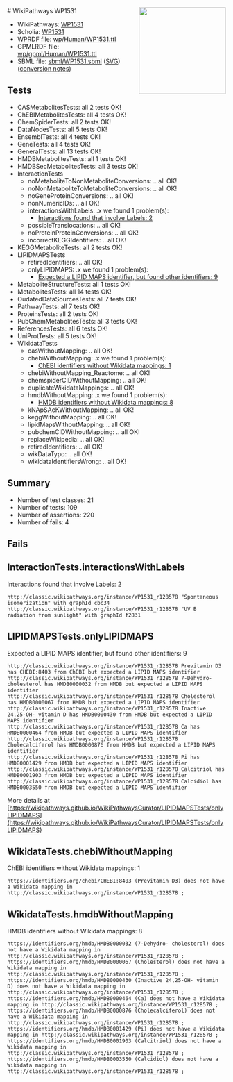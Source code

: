 <img style="float: right; width: 200px" src="../logo.png" />
# WikiPathways WP1531

* WikiPathways: [WP1531](https://identifiers.org/wikipathways:WP1531)
* Scholia: [WP1531](https://scholia.toolforge.org/wikipathways/WP1531)
* WPRDF file: [wp/Human/WP1531.ttl](../wp/Human/WP1531.ttl)
* GPMLRDF file: [wp/gpml/Human/WP1531.ttl](../wp/gpml/Human/WP1531.ttl)
* SBML file: [sbml/WP1531.sbml](../sbml/WP1531.sbml) ([SVG](../sbml/WP1531.svg)) ([conversion notes](../sbml/WP1531.txt))

## Tests
* CASMetabolitesTests: all 2 tests OK!
* ChEBIMetabolitesTests: all 4 tests OK!
* ChemSpiderTests: all 2 tests OK!
* DataNodesTests: all 5 tests OK!
* EnsemblTests: all 4 tests OK!
* GeneTests: all 4 tests OK!
* GeneralTests: all 13 tests OK!
* HMDBMetabolitesTests: all 1 tests OK!
* HMDBSecMetabolitesTests: all 3 tests OK!
* InteractionTests
    * noMetaboliteToNonMetaboliteConversions: .. all OK!
    * noNonMetaboliteToMetaboliteConversions: .. all OK!
    * noGeneProteinConversions: .. all OK!
    * nonNumericIDs: .. all OK!
    * interactionsWithLabels: .x we found 1 problem(s):
        * [Interactions found that involve Labels: 2](#630d2679)
    * possibleTranslocations: .. all OK!
    * noProteinProteinConversions: .. all OK!
    * incorrectKEGGIdentifiers: .. all OK!
* KEGGMetaboliteTests: all 2 tests OK!
* LIPIDMAPSTests
    * retiredIdentifiers: .. all OK!
    * onlyLIPIDMAPS: .x we found 1 problem(s):
        * [Expected a LIPID MAPS identifier, but found other identifiers: 9](#48cc60c0)
* MetaboliteStructureTests: all 1 tests OK!
* MetabolitesTests: all 14 tests OK!
* OudatedDataSourcesTests: all 7 tests OK!
* PathwayTests: all 7 tests OK!
* ProteinsTests: all 2 tests OK!
* PubChemMetabolitesTests: all 3 tests OK!
* ReferencesTests: all 6 tests OK!
* UniProtTests: all 5 tests OK!
* WikidataTests
    * casWithoutMapping: .. all OK!
    * chebiWithoutMapping: .x we found 1 problem(s):
        * [ChEBI identifiers without Wikidata mappings: 1](#a8d554cd)
    * chebiWithoutMapping_Reactome: .. all OK!
    * chemspiderCIDWithoutMapping: .. all OK!
    * duplicateWikidataMappings: .. all OK!
    * hmdbWithoutMapping: .x we found 1 problem(s):
        * [HMDB identifiers without Wikidata mappings: 8](#8860e6a2)
    * kNApSAcKWithoutMapping: .. all OK!
    * keggWithoutMapping: .. all OK!
    * lipidMapsWithoutMapping: .. all OK!
    * pubchemCIDWithoutMapping: .. all OK!
    * replaceWikipedia: .. all OK!
    * retiredIdentifiers: .. all OK!
    * wikDataTypo: .. all OK!
    * wikidataIdentifiersWrong: .. all OK!


## Summary

* Number of test classes: 21
* Number of tests: 109
* Number of assertions: 220
* Number of fails: 4

## Fails

<a name="630d2679" />

## InteractionTests.interactionsWithLabels

Interactions found that involve Labels: 2
```
http://classic.wikipathways.org/instance/WP1531_r128578 "Spontaneous isomerization" with graphId cbc34
http://classic.wikipathways.org/instance/WP1531_r128578 "UV B radiation from sunlight" with graphId f2831
```

<a name="48cc60c0" />

## LIPIDMAPSTests.onlyLIPIDMAPS

Expected a LIPID MAPS identifier, but found other identifiers: 9
```
http://classic.wikipathways.org/instance/WP1531_r128578 Previtamin D3 has CHEBI:8403 from ChEBI but expected a LIPID MAPS identifier
http://classic.wikipathways.org/instance/WP1531_r128578 7-Dehydro- cholesterol has HMDB0000032 from HMDB but expected a LIPID MAPS identifier
http://classic.wikipathways.org/instance/WP1531_r128578 Cholesterol has HMDB0000067 from HMDB but expected a LIPID MAPS identifier
http://classic.wikipathways.org/instance/WP1531_r128578 Inactive 24,25-OH- vitamin D has HMDB0000430 from HMDB but expected a LIPID MAPS identifier
http://classic.wikipathways.org/instance/WP1531_r128578 Ca has HMDB0000464 from HMDB but expected a LIPID MAPS identifier
http://classic.wikipathways.org/instance/WP1531_r128578 Cholecalciferol has HMDB0000876 from HMDB but expected a LIPID MAPS identifier
http://classic.wikipathways.org/instance/WP1531_r128578 Pi has HMDB0001429 from HMDB but expected a LIPID MAPS identifier
http://classic.wikipathways.org/instance/WP1531_r128578 Calcitriol has HMDB0001903 from HMDB but expected a LIPID MAPS identifier
http://classic.wikipathways.org/instance/WP1531_r128578 Calcidiol has HMDB0003550 from HMDB but expected a LIPID MAPS identifier
```

More details at [https://wikipathways.github.io/WikiPathwaysCurator/LIPIDMAPSTests/onlyLIPIDMAPS](https://wikipathways.github.io/WikiPathwaysCurator/LIPIDMAPSTests/onlyLIPIDMAPS)

<a name="a8d554cd" />

## WikidataTests.chebiWithoutMapping

ChEBI identifiers without Wikidata mappings: 1
```
https://identifiers.org/chebi/CHEBI:8403 (Previtamin D3) does not have a Wikidata mapping in http://classic.wikipathways.org/instance/WP1531_r128578 ; 
```

<a name="8860e6a2" />

## WikidataTests.hmdbWithoutMapping

HMDB identifiers without Wikidata mappings: 8
```
https://identifiers.org/hmdb/HMDB0000032 (7-Dehydro- cholesterol) does not have a Wikidata mapping in http://classic.wikipathways.org/instance/WP1531_r128578 ; 
https://identifiers.org/hmdb/HMDB0000067 (Cholesterol) does not have a Wikidata mapping in http://classic.wikipathways.org/instance/WP1531_r128578 ; 
https://identifiers.org/hmdb/HMDB0000430 (Inactive 24,25-OH- vitamin D) does not have a Wikidata mapping in http://classic.wikipathways.org/instance/WP1531_r128578 ; 
https://identifiers.org/hmdb/HMDB0000464 (Ca) does not have a Wikidata mapping in http://classic.wikipathways.org/instance/WP1531_r128578 ; 
https://identifiers.org/hmdb/HMDB0000876 (Cholecalciferol) does not have a Wikidata mapping in http://classic.wikipathways.org/instance/WP1531_r128578 ; 
https://identifiers.org/hmdb/HMDB0001429 (Pi) does not have a Wikidata mapping in http://classic.wikipathways.org/instance/WP1531_r128578 ; 
https://identifiers.org/hmdb/HMDB0001903 (Calcitriol) does not have a Wikidata mapping in http://classic.wikipathways.org/instance/WP1531_r128578 ; 
https://identifiers.org/hmdb/HMDB0003550 (Calcidiol) does not have a Wikidata mapping in http://classic.wikipathways.org/instance/WP1531_r128578 ; 
```

